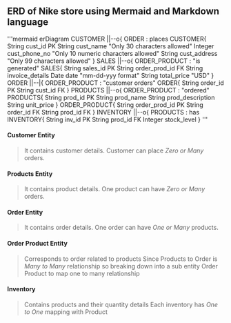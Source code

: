 ## ERD of Nike store using Mermaid and Markdown language
'''mermaid
erDiagram
    CUSTOMER ||--o{ ORDER : places
    CUSTOMER{
        String cust_id PK
        String cust_name "Only 30 characters allowed"
        Integer cust_phone_no "Only 10 numeric characters allowed"
        String cust_address "Only 99 characters allowed"
    }
    SALES ||--o{ ORDER_PRODUCT : "is generated"
    SALES{
        String sales_id PK
        String order_prod_id FK
        String invoice_details
        Date date "mm-dd-yyy format"
        String total_price "USD"
         }
    ORDER ||--|{ ORDER_PRODUCT : "customer orders"
    ORDER{
        String order_id PK
        String cust_id FK
    }
    PRODUCTS ||--o{ ORDER_PRODUCT : "ordered"
    PRODUCTS{
        String prod_id PK
        String prod_name 
        String prod_description 
        String unit_price
    }
    ORDER_PRODUCT{
        String order_prod_id PK
        String order_id FK
        String prod_id FK
    }
    INVENTORY ||--o{ PRODUCTS : has
    INVENTORY{
        String inv_id PK
        String prod_id FK
        Integer stock_level
    }
'''
#### Customer Entity
   > It contains customer details.
     Customer can place _Zero or Many_ orders.
#### Products Entity
   > It contains product details.
     One product can have _Zero or Many_ orders.
#### Order Entity
   > It contains order details.
     One order can have _One or Many_ products.
#### Order Product Entity
   > Corresponds to order related to products
     Since Products to Order is _Many to Many_ relationship so breaking down into a sub entity Order Product to map one to many relationship
#### Inventory
   > Contains products and their quantity details
     Each inventory has _One to One_ mapping with Product







